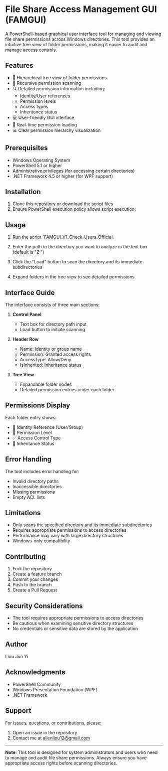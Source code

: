 # File Share Access Management GUI (FAMGUI)

A PowerShell-based graphical user interface tool for managing and viewing file share permissions across Windows directories. This tool provides an intuitive tree view of folder permissions, making it easier to audit and manage access controls.

## Features

- 🌳 Hierarchical tree view of folder permissions
- 📁 Recursive permission scanning
- 🔍 Detailed permission information including:
  - Identity/User references
  - Permission levels
  - Access types
  - Inheritance status
- 💻 User-friendly GUI interface
- 🔄 Real-time permission loading
- 📊 Clear permission hierarchy visualization

## Prerequisites

- Windows Operating System
- PowerShell 5.1 or higher
- Administrative privileges (for accessing certain directories)
- .NET Framework 4.5 or higher (for WPF support)

## Installation

1. Clone this repository or download the script files
2. Ensure PowerShell execution policy allows script execution:

## Usage

1. Run the script `FAMGUI_V1_Check_Users_Official.

2. Enter the path to the directory you want to analyze in the text box (default is "Z:\")
3. Click the "Load" button to scan the directory and its immediate subdirectories
4. Expand folders in the tree view to see detailed permissions

## Interface Guide

The interface consists of three main sections:
1. **Control Panel**
   - Text box for directory path input
   - Load button to initiate scanning

2. **Header Row**
   - Name: Identity or group name
   - Permission: Granted access rights
   - AccessType: Allow/Deny
   - IsInherited: Inheritance status

3. **Tree View**
   - Expandable folder nodes
   - Detailed permission entries under each folder

## Permissions Display

Each folder entry shows:
- 👤 Identity Reference (User/Group)
- 🔑 Permission Level
- ✅ Access Control Type
- 🔄 Inheritance Status

## Error Handling

The tool includes error handling for:
- Invalid directory paths
- Inaccessible directories
- Missing permissions
- Empty ACL lists

## Limitations

- Only scans the specified directory and its immediate subdirectories
- Requires appropriate permissions to access directories
- Performance may vary with large directory structures
- Windows-only compatibility

## Contributing

1. Fork the repository
2. Create a feature branch
3. Commit your changes
4. Push to the branch
5. Create a Pull Request

## Security Considerations

- The tool requires appropriate permissions to access directories
- Be cautious when examining sensitive directory structures
- No credentials or sensitive data are stored by the application


## Author

Liou Jun Yi

## Acknowledgments

- PowerShell Community
- Windows Presentation Foundation (WPF)
- .NET Framework

## Support

For issues, questions, or contributions, please:
1. Open an issue in the repository
2. Contact me at allenliou12@gmail.com

---

**Note**: This tool is designed for system administrators and users who need to manage and audit file share permissions. Always ensure you have appropriate access rights before scanning directories.